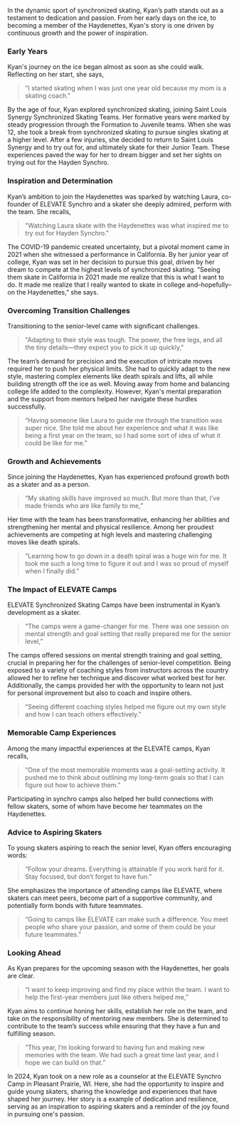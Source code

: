 In the dynamic sport of synchronized skating, Kyan’s path stands out as a testament to dedication and passion. From her early days on the ice, to becoming a member of the Haydenettes, Kyan's story is one driven by continuous growth and the power of inspiration.

### Early Years

Kyan's journey on the ice began almost as soon as she could walk. Reflecting on her start, she says, 
> "I started skating when I was just one year old because my mom is a skating coach." 

By the age of four, Kyan explored synchronized skating, joining Saint Louis Synergy Synchronized Skating Teams. Her formative years were marked by steady progression through the Formation to Juvenile teams. When she was 12, she took a break from synchronized skating to pursue singles skating at a higher level. After a few injuries, she decided to return to Saint Louis Synergy and to try out for, and ultimately skate for their Junior Team. These experiences paved the way for her to dream bigger and set her sights on trying out for the Hayden Synchro.

### Inspiration and Determination

Kyan’s ambition to join the Haydenettes was sparked by watching Laura, co-founder of ELEVATE Synchro and a skater she deeply admired, perform with the team. She recalls,
> "Watching Laura skate with the Haydenettes was what inspired me to try out for Hayden Synchro." 

The COVID-19 pandemic created uncertainty, but a pivotal moment came in 2021 when she witnessed a performance in California. By her junior year of college, Kyan was set in her decision to pursue this goal, driven by her dream to compete at the highest levels of synchronized skating. “Seeing them skate in California in 2021 made me realize that this is what I want to do. It made me realize that I really wanted to skate in college and–hopefully–on the Haydenettes,” she says.

### Overcoming Transition Challenges

Transitioning to the senior-level came with significant challenges. 
> "Adapting to their style was tough. The power, the free legs, and all the tiny details—they expect you to pick it up quickly," 

The team’s demand for precision and the execution of intricate moves required her to push her physical limits. She had to quickly adapt to the new style, mastering complex elements like death spirals and lifts, all while building strength off the ice as well. Moving away from home and balancing college life added to the complexity. However, Kyan's mental preparation and the support from mentors helped her navigate these hurdles successfully. 
> “Having someone like Laura to guide me through the transition was super nice. She told me about her experience and what it was like being a first year on the team, so I had some sort of idea of what it could be like for me."

### Growth and Achievements

Since joining the Haydenettes, Kyan has experienced profound growth both as a skater and as a person. 
> “My skating skills have improved so much. But more than that, I’ve made friends who are like family to me,” 

Her time with the team has been transformative, enhancing her abilities and strengthening her mental and physical resilience. Among her proudest achievements are competing at high levels and mastering challenging moves like death spirals. 
> “Learning how to go down in a death spiral was a huge win for me. It took me such a long time to figure it out and I was so proud of myself when I finally did.” 

### The Impact of ELEVATE Camps

ELEVATE Synchronized Skating Camps have been instrumental in Kyan’s development as a skater. 
> “The camps were a game-changer for me. There was one session on mental strength and goal setting that really prepared me for the senior level,” 

The camps offered sessions on mental strength training and goal setting, crucial in preparing her for the challenges of senior-level competition. Being exposed to a variety of coaching styles from instructors across the country allowed her to refine her technique and discover what worked best for her. Additionally, the camps provided her with the opportunity to learn not just for personal improvement but also to coach and inspire others. 
> “Seeing different coaching styles helped me figure out my own style and how I can teach others effectively.” 

### Memorable Camp Experiences

Among the many impactful experiences at the ELEVATE camps, Kyan recalls, 
> “One of the most memorable moments was a goal-setting activity. It pushed me to think about outlining my long-term goals so that I can figure out how to achieve them.” 

Participating in synchro camps also helped her build connections with fellow skaters, some of whom have become her teammates on the Haydenettes.

### Advice to Aspiring Skaters

To young skaters aspiring to reach the senior level, Kyan offers encouraging words: 
> “Follow your dreams. Everything is attainable if you work hard for it. Stay focused, but don’t forget to have fun.” 

She emphasizes the importance of attending camps like ELEVATE, where skaters can meet peers, become part of a supportive community, and potentially form bonds with future teammates. 
> “Going to camps like ELEVATE can make such a difference. You meet people who share your passion, and some of them could be your future teammates.” 

### Looking Ahead

As Kyan prepares for the upcoming season with the Haydenettes, her goals are clear. 
> “I want to keep improving and find my place within the team. I want to help the first-year members just like others helped me,” 

Kyan aims to continue honing her skills, establish her role on the team, and take on the responsibility of mentoring new members. She is determined to contribute to the team’s success while ensuring that they have a fun and fulfilling season. 
> “This year, I’m looking forward to having fun and making new memories with the team. We had such a great time last year, and I hope we can build on that.” 

In 2024, Kyan took on a new role as a counselor at the ELEVATE Synchro Camp in Pleasant Prairie, WI. Here, she had the opportunity to inspire and guide young skaters, sharing the knowledge and experiences that have shaped her journey. Her story is a example of dedication and resilience, serving as an inspiration to aspiring skaters and a reminder of the joy found in pursuing one's passion.